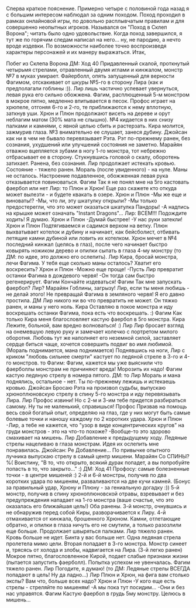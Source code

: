   Сперва краткое пояснение.
Примерно четыре с половиной года назад я с большим интересом наблюдал
за одним походом. Поход проходил в рамках онлайновой игры, по довольно
расплывчатым правилам и для совершенно неопытных игроков. Назывался он
"Поход в Склеп Ворона"; читать было одно удовольствие.
Когда поход завершился, я тут же по горячим следам написал на него...
ну, не пародию, а нечто вроде издевки. По возможности наиболее точно
воспроизведя характеры персонажей и их манеру выражаться.
Итак,

Побег из Склепа Ворона
ДМ: Ход 40
Придавленный скалой, проткнутый четырьмя стрелами, отравленный двумя
иглами и кинжалом, монстр №7 в муках умирает. Файерболл, опять
запущенный для верности Фагимом, отскакивает от шкуры №5-го в сторону
Лира (как и предполагали гоблины :)).
Лир лишь частично успевает увернуться, левая рука его сильно обожжена. 
Фагим, расплющенный 5-м монстром в мокрое пятно, медленно впитывается в песок. 
Профос играет на хрюпеле, отгоняя 6-го и 2-го, те приближаются к нему вплотную, заткнув уши. 
Хрюн и Плюн продолжают висеть на дереве и орут неблагим матом (30% мата
не слышно). №4 кидается в них снизу палками и камнями, с явной целью
сбить и растерзать. 
Кира молится, зажмурив глаза. №3 внимательно ее слушает, занеся дубину. 
Джойсан как ни в чем не бывало перевязывает Рэта.
Рэт по-прежнему ранен, без сознания, ухудшений или улучшений состояния не заметно. 
Марайян отважно вцепляется зубами в ногу 1-го монстра, тот небрежно
отбрасывает ее в сторону. Стукнувшись головой о скалу, оборотень
затихает. Ранена, без сознания. 
Лир продолжает истекать кровью. Состояние - тяжело ранен. Мораль (после
увиденного) - на нуле. Маны не осталось. Настроение подавленное,
обожженная левая рука отказывается повиноваться. 
Фагим Так я не понял мне на 5го кастовать фаербол или нет 
Лир: то Плюн и Хрюн! Еще раз скажете кто откуда может вылезти - и будете квакать в озере.
Хрюн и Плюн -Мы же еще и
виноваты!? -Мы, что ли, эту шкатулку открыли? -Мы только предостерегли,
что это может оказаться шкатулка Пандоры! -А надпись на крышке может
означать "Instant Dragons"... 
Лир: ВСЕМ!!! Подождите ходить! Я думаю.
Хрюн и Плюн -Думай быстрее! -У нас руки затекли! 
Хрюн и Плюн Подтягиваемся и
садимся верхом на ветку. Плюн выхватывает котелок и дубину и начинает,
как бейсболист, отбивать летящие камни дубиной или ловить их котелком.
Хрюн мечет в №4 последний кинжал (целясь в глаз), после чего начинает
быстро ковырять ножиком дерево и опилки сыпать в глаза 4-му монстру (то
ДМ: по идее, это должно его ослепить).
Лир Кира, бросай монстра, лечи Фагима. У тебя еще сколько маны осталось? Хватит его воскресить? 
Хрюн и Плюн -Можно еще проще! -Пусть Лир превратит останки Фагима в дождевого червя! -Он тогда сам быстро регенерирует. 
Фагим Кончайте издеваться!
Фагим Так мне запускать фаербол? Лир? 
Марайян Гоблины, загрызу! Лир, если ты меня любишь - не делай этого! Не превращай Фагима в земляного червя! Я его давно простила. 
ДМ Лир никого ни во что превратить не может. Он тяжко ранен, и маны у него ноль. 
Кира Оставляю в покое монстра и иду воскрешать останки Фагима, пока есть что воскрешать. :) 
Фагим Как только Кира меня благословляет кастую фаербол в 5го монстра.
Кира Лежите, больной, вам вредно волноваться! :)
Лир Лир бросает взгляд на
онемевшую левую руку и замечает колечко с портретом милого оборотня.
Любовь тут же наполняет его неземной силой, заставляет сердце биться
чаще, хочется совершить подвиг во имя любимой. (Мораль поднимается,
мана поднимается) Поднявшись на ноги, Лир с криком "любовь сильнее
смерти" кастует по ледяной стреле в 3-го и 4-го монстров. 
то Фагим: Фагим, кажется мы уже выяснили что фаерболлы монстрам не причиняют вреда! Морозить их надо!
Фагим кастую ледяную стрелу в номера пятого. 
ДМ: то Лир Мораль и мана поднялись, остальное - нет. Ты по-прежнему лежишь и истекаешь кровью. 
Джойсан Бросаю Рэта на произвол судьбы, выпускаю хрюноплюновскую стрелу в спину 5-го монстра и иду перевязывать Лира. 
Лир Профос извини! Но с 2-м и 3-им тебе придется разбираться самому. Ну ты не маленький, справишься!
Профос Призвав на помощь весь
свой богатый опыт, определяю на глаз, где у них могут быть самые
болевые точки и наношу каждому по 2 коротких удара.
Хрюн и Плюн -Лир, а тебе не
кажется, что "узор в виде концентрических кругов" на груди монстров -
это на что-то похоже? -Вообще-то это здорово смахивает на мишень.
Лир Добавление к предыдущему ходу. Ледяные стрелы нацеливаю в глаза монстрам. Идея их ослепить мне понравилась.
Джойсан: Ре Добавление... По привычке опытного лучника выпускаю стрелу в самый центр мишени.
Марайян Со СПИНЫ? %( Воистину, "В то, что открыто, всякий дурак попадет, а вы попробуйте попасть в то, что закрыто..." :)
ДМ: Ход 41 Профосу: самые болезненные точки - в центре мишеней :) 
2-й и 6-й монстры, получив по два коротких удара по мишеням,
разваливаются на две кучи камней. (Бонус за правильный удар, Хрюну и
Плюну - за гениальную догадку :)) 
5-й монстр, получив в спину хрюноплюновской отравы, взревывает и без
предупреждения нападает на 1-го монстра (ваше счастье, что это
оказалась его ближайшая цель!) Оба ранены. 3-й монстр, очнувшись и не
обнаружив перед собой Киры, разворачивается к Лиру. 
4-й отмахивается от кинжала, брошенного Хрюном. Камни, отлетающие
обратно, и опилки в глаза ничуть его не смутили, а только разозлили еще
больше. Продолжает швыряться палками. 
Лир тяжело ранен. Кровь больше не идет. Бинта у вас больше нет. Одна
ледяная стрела пролетела мимо цели. Вторая попадает в 3-го монстра.
Монстр синеет и, трясясь от холода и злобы, надвигается на Лира. (3-й
легко ранен) 
Мокрое пятно, благословленное Кирой, подает слабые признаки жизни
(пытается запустить фаерболл). Попытка успехом не увенчалась. Фагим
тяжело ранен.
Лир Погодите, я думаю! (то ДМ: Ледяные стрелы ВСЕГДА попадают в цель! Ну да ладно...)
Лир Плюн и Хрюн, на фига вам столько экспы? Вам что, больше всех надо? 
Хрюн и Плюн -У кого еще есть стрелы - стреляйте по мишеням! -А мы пока тут посидим... -Они и без нас управятся.
Фагим Кастую фаербол в грудь 5му монстру. Целюсь в мишень…    